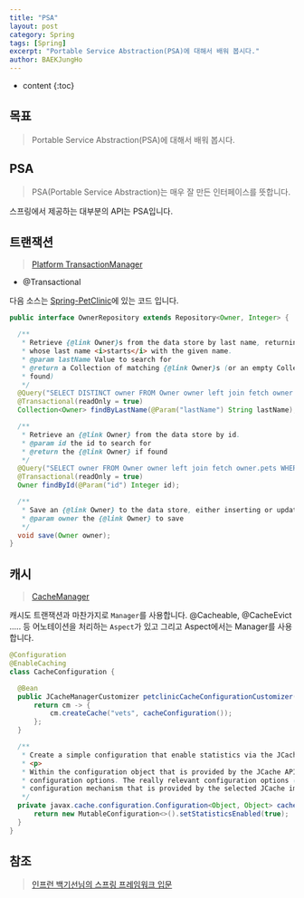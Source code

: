 ```yaml
---
title: "PSA"
layout: post
category: Spring
tags: [Spring]
excerpt: "Portable Service Abstraction(PSA)에 대해서 배워 봅시다."
author: BAEKJungHo
---
```


* content
{:toc}

## 목표

  > Portable Service Abstraction(PSA)에 대해서 배워 봅시다.

## PSA

  > PSA(Portable Service Abstraction)는 매우 잘 만든 인터페이스를 뜻합니다.

  스프링에서 제공하는 대부분의 API는 PSA입니다.

## 트랜잭션

  > [Platform TransactionManager](https://docs.spring.io/spring-framework/docs/current/javadoc-api/org/springframework/transaction/PlatformTransactionManager.html)

  - @Transactional

  다음 소스는 [Spring-PetClinic](https://baekjungho.github.io/spring-petclinic/)에 있는 코드 입니다.

  ```java
  public interface OwnerRepository extends Repository<Owner, Integer> {

    /**
     * Retrieve {@link Owner}s from the data store by last name, returning all owners
     * whose last name <i>starts</i> with the given name.
     * @param lastName Value to search for
     * @return a Collection of matching {@link Owner}s (or an empty Collection if none
     * found)
     */
    @Query("SELECT DISTINCT owner FROM Owner owner left join fetch owner.pets WHERE owner.lastName LIKE :lastName%")
    @Transactional(readOnly = true)
    Collection<Owner> findByLastName(@Param("lastName") String lastName);

    /**
     * Retrieve an {@link Owner} from the data store by id.
     * @param id the id to search for
     * @return the {@link Owner} if found
     */
    @Query("SELECT owner FROM Owner owner left join fetch owner.pets WHERE owner.id =:id")
    @Transactional(readOnly = true)
    Owner findById(@Param("id") Integer id);

    /**
     * Save an {@link Owner} to the data store, either inserting or updating it.
     * @param owner the {@link Owner} to save
     */
    void save(Owner owner);
  }
  ```

## 캐시

  > [CacheManager](https://docs.spring.io/spring-framework/docs/current/javadoc-api/org/springframework/cache/CacheManager.html)

  캐시도 트랜잭션과 마찬가지로 `Manager`를 사용합니다. @Cacheable, @CacheEvict ..... 등 어노테이션을 처리하는 `Aspect`가 있고
  그리고 Aspect에서는 Manager를 사용합니다.

  ```java
  @Configuration
  @EnableCaching
  class CacheConfiguration {

    @Bean
    public JCacheManagerCustomizer petclinicCacheConfigurationCustomizer() {
        return cm -> {
            cm.createCache("vets", cacheConfiguration());
        };
    }

    /**
     * Create a simple configuration that enable statistics via the JCache programmatic configuration API.
     * <p>
     * Within the configuration object that is provided by the JCache API standard, there is only a very limited set of
     * configuration options. The really relevant configuration options (like the size limit) must be set via a
     * configuration mechanism that is provided by the selected JCache implementation.
     */
    private javax.cache.configuration.Configuration<Object, Object> cacheConfiguration() {
        return new MutableConfiguration<>().setStatisticsEnabled(true);
    }
  }
  ```

## 참조

  > [인프런 백기선님의 스프링 프레임워크 입문](https://www.inflearn.com/course/spring/dashboard)
